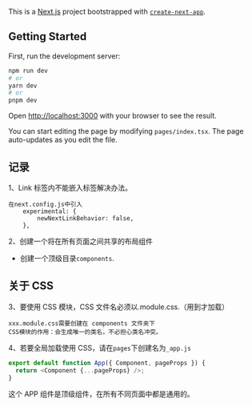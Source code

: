 This is a [Next.js](https://nextjs.org/) project bootstrapped with [`create-next-app`](https://github.com/vercel/next.js/tree/canary/packages/create-next-app).

## Getting Started

First, run the development server:

```bash
npm run dev
# or
yarn dev
# or
pnpm dev
```

Open [http://localhost:3000](http://localhost:3000) with your browser to see the result.

You can start editing the page by modifying `pages/index.tsx`. The page auto-updates as you edit the file.

## 记录

1、Link 标签内不能嵌入<a>标签解决办法。

```
在next.config.js中引入
    experimental: {
        newNextLinkBehavior: false,
    },
```

2、创建一个将在所有页面之间共享的布局组件

- 创建一个顶级目录`components`.

## 关于 CSS

3、要使用 CSS 模块，CSS 文件名必须以.module.css.（用到才加载）

```
xxx.module.css需要创建在 components 文件夹下
CSS模块的作用：会生成唯一的类名，不必担心类名冲突。
```

4、若要全局加载使用 CSS，请在`pages`下创建名为`_app.js`

```js
export default function App({ Component, pageProps }) {
  return <Component {...pageProps} />;
}
```

这个 APP 组件是顶级组件，在所有不同页面中都是通用的。

